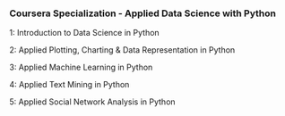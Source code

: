 ### Coursera Specialization - Applied Data Science with Python

1: Introduction to Data Science in Python

2: Applied Plotting, Charting & Data Representation in Python

3: Applied Machine Learning in Python

4: Applied Text Mining in Python

5: Applied Social Network Analysis in Python
